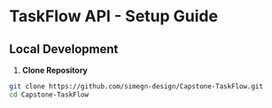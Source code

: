 # TaskFlow API - Setup Guide

## Local Development

1. **Clone Repository**
```bash
git clone https://github.com/simegn-design/Capstone-TaskFlow.git
cd Capstone-TaskFlow
